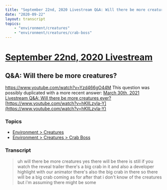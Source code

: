 ```yaml
---
title: "September 22nd, 2020 Livestream Q&A: Will there be more creatures?"
date: "2020-09-22"
layout: transcript
topics:
    - "environment/creatures"
    - "environment/creatures/crab-boss"
---
```

# [September 22nd, 2020 Livestream](../2020-09-22.md)
## Q&A: Will there be more creatures?
https://www.youtube.com/watch?v=Yzd466gO44M
This question was possibly duplicated with a more recent answer: [March 30th, 2021 Livestream Q&A: Will there be more creatures ever?](./yt-hKlILzyla-Y.md) [https://www.youtube.com/watch?v=hKlILzyla-Y](https://www.youtube.com/watch?v=hKlILzyla-Y)


### Topics
* [Environment > Creatures](../topics/environment/creatures.md)
* [Environment > Creatures > Crab Boss](../topics/environment/creatures/crab-boss.md)

### Transcript

> uh will there be more creatures yes there will be there is still if you watch the reveal trailer there's a big crab in it and also a developer highlight with our animator there's also the big crab in there so there will be a big crab coming as for after that i don't know of the creatures but i'm assuming there might be some

